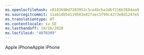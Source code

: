 ```yaml
---
ms.openlocfilehash: c0183690d7283952c5ce4bcba3dbf216b7604aa9
ms.sourcegitcommit: 11a61db54119503e82faec5f99c4273e8d1247e5
ms.translationtype: HT
ms.contentlocale: sv-SE
ms.lasthandoff: 10/16/2020
ms.locfileid: "4070309"
---
```

<span data-ttu-id="06233-101">Apple iPhone</span><span class="sxs-lookup"><span data-stu-id="06233-101">Apple iPhone</span></span>